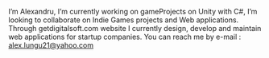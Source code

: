 I’m Alexandru,
I’m currently working on gameProjects on Unity with C#,
I’m looking to collaborate on Indie Games projects and Web applications.
Through getdigitalsoft.com website I currently design, develop and maintain web applications for startup companies.
You can reach me by e-mail : alex.lungu21@yahoo.com

<!---
Alexutz21/Alexutz21 is a ✨ special ✨ repository because its `README.md` (this file) appears on your GitHub profile.
You can click the Preview link to take a look at your changes.
--->
